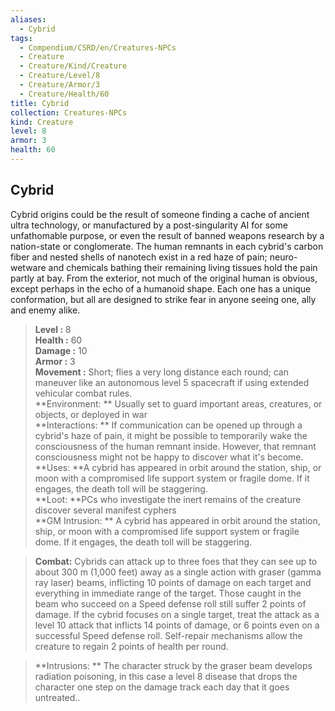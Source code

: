 ```yaml
---
aliases:
  - Cybrid
tags:
  - Compendium/CSRD/en/Creatures-NPCs
  - Creature
  - Creature/Kind/Creature
  - Creature/Level/8
  - Creature/Armor/3
  - Creature/Health/60
title: Cybrid
collection: Creatures-NPCs
kind: Creature
level: 8
armor: 3
health: 60
---
```

## Cybrid  
Cybrid origins could be the result of someone finding a cache of ancient ultra technology, or manufactured by a post-singularity AI for some unfathomable purpose, or even the result of banned weapons research by a nation-state or conglomerate. The human remnants in each cybrid's carbon fiber and nested shells of nanotech exist in a red haze of pain; neuro-wetware and chemicals bathing their remaining living tissues hold the pain partly at bay. 
	From the exterior, not much of the original human is obvious, except perhaps in the echo of a humanoid shape. Each one has a unique conformation, but all are designed to strike fear in anyone seeing one, ally and enemy alike.  

  
> **Level :** 8  
> **Health :** 60  
> **Damage :** 10  
> **Armor :** 3  
> **Movement :** Short; flies a very long distance each round; can maneuver like an autonomous level 5 spacecraft if using extended vehicular combat rules.  
> **Environment: ** Usually set to guard important areas, creatures, or objects, or deployed in war  
> **Interactions: ** If communication can be opened up through a cybrid's haze of pain, it might be possible to temporarily wake the consciousness of the human remnant inside. However, that remnant consciousness might not be happy to discover what it's become.  
> **Uses: **A cybrid has appeared in orbit around the station, ship, or moon with a compromised life support system or fragile dome. If it engages, the death toll will be staggering.  
> **Loot: **PCs who investigate the inert remains of the creature discover several manifest cyphers  
> **GM Intrusion: ** A cybrid has appeared in orbit around the station, ship, or moon with a compromised life support system or fragile dome. If it engages, the death toll will be staggering.  

> **Combat:** 
> Cybrids can attack up to three foes that they can see up to about 300 m (1,000 feet) away as a single action with graser (gamma ray laser) beams, inflicting 10 points of damage on each target and everything in immediate range of the target. Those caught in the beam who succeed on a Speed defense roll still suffer 2 points of damage. If the cybrid focuses on a single target, treat the attack as a level 10 attack that inflicts 14 points of damage, or 6 points even on a successful Speed defense roll.
 Self-repair mechanisms allow the creature to regain 2 points of health per round.  
  

> **Intrusions: ** 
> The character struck by the graser beam develops radiation poisoning, in this case a level 8 disease that drops the character one step on the damage track each day that it goes untreated..  
